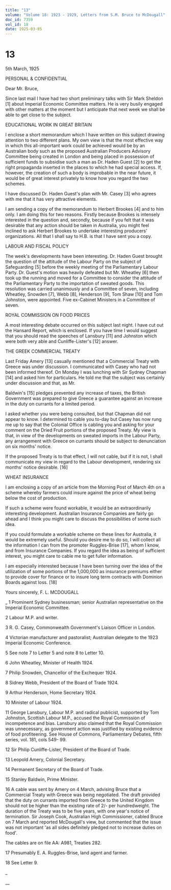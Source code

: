 ```yaml
---
title: "13"
volume: "Volume 18: 1923 - 1929, Letters from S.M. Bruce to McDougall"
doc_id: 7359
vol_id: 18
date: 1925-03-05
---
```


# 13

5th March, 1925

PERSONAL &amp; CONFIDENTIAL

Dear Mr. Bruce,

Since last mail I have had two short preliminary talks with Sir Mark Sheldon [1] about Imperial Economic Committee matters. He is very busily engaged with other matters at the moment but I anticipate that next week we shall be able to get close to the subject.

EDUCATIONAL WORK IN GREAT BRITAIN

I enclose a short memorandum which I have written on this subject drawing attention to two different plans. My own view is that the most effective way in which this all-important work could be achieved would be by an Australian body such as the proposed Australian Producers Advisory Committee being created in London and being placed in possession of sufficient funds to subsidise such a man as Dr. Haden Guest [2] to get the right propaganda inserted in the places to which he had special access. If, however, the creation of such a body is improbable in the near future, it would be of great interest privately to know how you regard the two schemes.

I have discussed Dr. Haden Guest's plan with Mr. Casey [3] who agrees with me that it has very attractive elements.

I am sending a copy of the memorandum to Herbert Brookes [4] and to him only. I am doing this for two reasons. Firstly because Brookes is intensely interested in the question and, secondly, because if you felt that it was desirable that any action should be taken in Australia, you might feel inclined to ask Herbert Brookes to undertake interesting producers' organizations. All that I shall say to H.B. is that I have sent you a copy.

LABOUR AND FISCAL POLICY

The week's developments have been interesting. Dr. Haden Guest brought the question of the attitude of the Labour Party on the subject of Safeguarding [5] before the weekly meeting of the Parliamentary Labour Party. Dr. Guest's motion was heavily defeated but Mr. Wheatley [6] then took up the running and moved for a Committee to consider the attitude of the Parliamentary Party to the importation of sweated goods. This resolution was carried unanimously and a Committee of seven, including Wheatley, Snowden [7], Webb [8], Henderson [9], Tom Shaw [10] and Tom Johnston, were appointed. Five ex-Cabinet Ministers in a Committee of seven.

ROYAL COMMISSION ON FOOD PRICES

A most interesting debate occurred on this subject last night. I have cut out the Hansard Report, which is enclosed. If you have time I would suggest that you should read the speeches of Lansbury [11] and Johnston which were both very able and Cunliffe-Lister's [12] answer.

THE GREEK COMMERCIAL TREATY

Last Friday Amery [13] casually mentioned that a Commercial Treaty with Greece was under discussion. I communicated with Casey who had not been informed thereof. On Monday I was lunching with Sir Sydney Chapman [14] and asked him for particulars. He told me that the subject was certainly under discussion and that, as Mr.

Baldwin's [15] pledges prevented any increase of taxes, the British Government was prepared to give Greece a guarantee against an increase in the duty on currants for a limited period.

I asked whether you were being consulted, but that Chapman did not appear to know. I determined to cable you to-day but Casey has now rung me up to say that the Colonial Office is cabling you and asking for your comment on the Dried Fruit portions of the proposed Treaty. My view is that, in view of the developments on sweated imports in the Labour Party, any arrangement with Greece on currants should be subject to denunciation on six months' notice.

If the proposed Treaty is to that effect, I will not cable, but if it is not, I shall communicate my view in regard to the Labour development, rendering six months' notice desirable. [16]

WHEAT INSURANCE

I am enclosing a copy of an article from the Morning Post of March 4th on a scheme whereby farmers could insure against the price of wheat being below the cost of production.

If such a scheme were found workable, it would be an extraordinarily interesting development. Australian Insurance Companies are fairly go ahead and I think you might care to discuss the possibilities of some such idea.

If you could formulate a workable scheme on these lines for Australia, it would be extremely useful. Should you desire me to do so, I will collect all the information I can from the promoter Ruggles-Brise [17], whom I know, and from Insurance Companies. If you regard the idea as being of sufficient interest, you might care to cable me to get fuller information.

I am especially interested because I have been turning over the idea of the utilization of some portions of the 1,000,000 as insurance premiums either to provide cover for finance or to insure long term contracts with Dominion Boards against loss. [18]

Yours sincerely, F. L. MCDOUGALL 

_ 1 Prominent Sydney businessman; senior Australian representative on the Imperial Economic Committee.

2 Labour M.P. and writer.

3 R. G. Casey, Commonwealth Government's Liaison Officer in London.

4 Victorian manufacturer and pastoralist; Australian delegate to the 1923 Imperial Economic Conference.

5 See note 7 to Letter 5 and note 8 to Letter 10.

6 John Wheatley, Minister of Health 1924.

7 Philip Snowden, Chancellor of the Exchequer 1924.

8 Sidney Webb, President of the Board of Trade 1924.

9 Arthur Henderson, Home Secretary 1924.

10 Minister of Labour 1924.

11 George Lansbury, Labour M.P. and radical publicist, supported by Tom Johnston, Scottish Labour M.P., accused the Royal Commission of incompetence and bias. Lansbury also claimed that the Royal Commission was unnecessary, as government action was justified by existing evidence of food profiteering. See House of Commons, Parliamentary Debates, fifth series, vol. 181, cols 549- 99.

12 Sir Philip Cunliffe-Lister, President of the Board of Trade.

13 Leopold Amery, Colonial Secretary.

14 Permanent Secretary of the Board of Trade.

15 Stanley Baldwin, Prime Minister.

16 A cable was sent by Amery on 4 March, advising Bruce that a Commercial Treaty with Greece was being negotiated. The draft provided that the duty on currants imported from Greece to the United Kingdom should not be higher than the existing rate of 2/- per hundredweight. The duration of the Treaty was to be five years, with one year's notice of termination. Sir Joseph Cook, Australian High Commissioner, cabled Bruce on 7 March and reported McDougall's view, but commented that the issue was not important 'as all sides definitely pledged not to increase duties on food'.

The cables are on file AA: A981, Treaties 282.

17 Presumably E. A. Ruggles-Brise, land agent and farmer.

18 See Letter 9.

_

__
